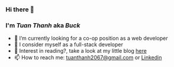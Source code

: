 
### Hi there 👋
### I'm _Tuan Thanh_ aka _Buck_

- 🔭 I’m currently looking for a co-op position as a web developer
- 🌱 I consider myself as a full-stack developer
- 💬 Interest in reading?, take a look at my little blog [here](https://dev.to/tuanthanh2067)
- 📫 How to reach me: tuanthanh2067@gmail.com or [Linkedin](https://www.linkedin.com/in/tuan-thanh-tan-aa980419a/)
